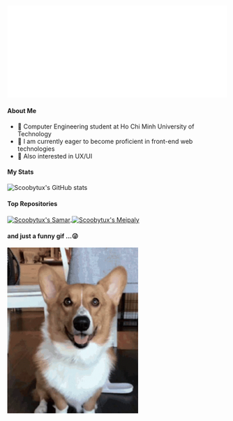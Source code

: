 <img src="scoobytux.svg" width="1200" alt="Scoobytux svg" />



#### About Me

- 📑 Computer Engineering student at Ho Chi Minh University of Technology
- 🎯 I am currently eager to become proficient in front-end web technologies
- 🎨 Also interested in UX/UI


#### My Stats

![Scoobytux's GitHub stats](https://github-readme-stats.vercel.app/api?username=scoobytux&theme=dracula&show_icons=true&title_color=ffce11)


#### Top Repositories

<a href="https://github.com/scoobytux/Samar">
  <img align="center" src="https://github-readme-stats.vercel.app/api/pin/?username=scoobytux&repo=Samar&theme=dracula" alt="Scoobytux's Samar"/>
</a>
<a href="https://github.com/scoobytux/Meipaly">
  <img align="center" src="https://github-readme-stats.vercel.app/api/pin/?username=scoobytux&repo=Meipaly&theme=dracula" alt="Scoobytux's Meipaly"/>
</a>

#### and just a funny gif ...😜
<img src="images/happy-heart.gif" alt="Happy heart Corgi" width="300" height="380"/>
